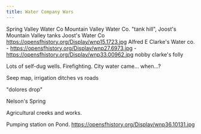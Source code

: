 ```yaml
---
title: Water Company Wars
---
```


Spring Valley Water Co
Mountain Valley Water Co.
"tank hill", Joost's Mountain Valley tanks
Joost's Water Co https://opensfhistory.org/Display/wnp15.1723.jpg
Alfred E Clarke's Water co. - https://opensfhistory.org/Display/wnp27.6973.jpg  - https://opensfhistory.org/Display/wnp33.00962.jpg nobby clarke's folly

Lots of self-dug wells. Firefighting. City water came... when...?

Seep map, irrigation ditches vs roads

"dolores drop"

Nelson's Spring

Agricultural creeks and works.

Pumping station on Pond. https://opensfhistory.org/Display/wnp36.10131.jpg

